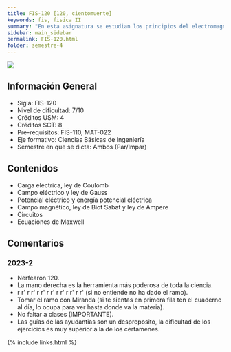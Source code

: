 ```yaml
---
title: FIS-120 [120, cientomuerte]
keywords: fis, fisica II
summary: "En esta asignatura se estudian los principios del electromagnetismo clásico a nivel básico con aplicaciones relevantes a la Ingeniería. El estudiante profundiza habilidades para aplicar las leyes físicas, resolver problemas y realizar experimentos en este nivel. "
sidebar: main_sidebar
permalink: FIS-120.html
folder: semestre-4
---
```


<img id="right-img" src="{{ site.baseurl }}/images/semestre4/fisica.png">

## Información General

- Sigla: FIS-120
- Nivel de dificultad: 7/10
- Créditos USM: 4
- Créditos SCT: 8
- Pre-requisitos: FIS-110, MAT-022
- Eje formativo: Ciencias Básicas de Ingeniería
- Semestre en que se dicta: Ambos (Par/Impar)

## Contenidos

- Carga eléctrica, ley de Coulomb
- Campo eléctrico y ley de Gauss
- Potencial eléctrico y energía potencial eléctrica
- Campo magnético, ley de Biot Sabat y ley de Ampere
- Circuitos
- Ecuaciones de Maxwell

## Comentarios

### 2023-2

- Nerfearon 120.
- La mano derecha es la herramienta más poderosa de toda la ciencia.
- r r' r r' r r' r r' r r' r r' r r' (si no entiende no ha dado el ramo).
- Tomar el ramo con Miranda (si te sientas en primera fila ten el cuaderno al día, lo ocupa para ver hasta donde va la materia).
- No faltar a clases (IMPORTANTE).
- Las guías de las ayudantias son un desproposito, la dificultad de los ejercicios es muy superior a la de los certamenes.

{% include links.html %}
